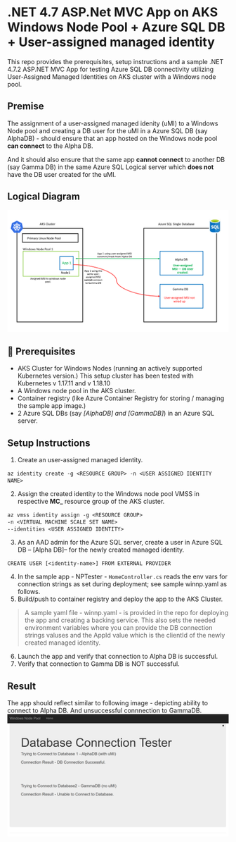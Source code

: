 # .NET 4.7 ASP.Net MVC App on AKS Windows Node Pool + Azure SQL DB + User-assigned managed identity  

This repo provides the prerequisites, setup instructions and a sample .NET 4.7.2 ASP.NET MVC App for testing Azure SQL DB connectivity utilizing User-Assigned Managed Identities on AKS cluster with a Windows node pool.

## Premise

The assignment of a user-assigned managed idenity (uMI) to a Windows Node pool and creating a DB user for the uMI in a Azure SQL DB (say AlphaDB) - should ensure that an app hosted on the Windows node pool **can connect** to the Alpha DB. 

And it should also ensure that the  same app **cannot connect** to another DB (say Gamma DB) in the same Azure SQL Logical server which **does not** have the DB user created for the uMI.

## Logical Diagram
![](https://github.com/shankar-r10n/aks-win-nodepool-msi-sql/blob/main/img/LogicalView.PNG)

## :memo: Prerequisites
- AKS Cluster for Windows Nodes (running an actively supported Kubernetes version.) This setup cluster has been tested with Kubernetes v 1.17.11 and v 1.18.10
- A Windows node pool in the AKS cluster.
- Container registry (like Azure Container Registry for storing / managing the sample app image.)
- 2 Azure SQL DBs (say *[AlphaDB] and [GammaDB]*) in an Azure SQL server.


## Setup Instructions

1.	Create an user-assigned managed identity.
```
az identity create -g <RESOURCE GROUP> -n <USER ASSIGNED IDENTITY NAME>
```
2.	Assign the created identity to the Windows node pool VMSS in respective **MC_** resource group of the AKS cluster.
```
az vmss identity assign -g <RESOURCE GROUP>
-n <VIRTUAL MACHINE SCALE SET NAME>
--identities <USER ASSIGNED IDENTITY>
```
3. As an AAD admin for the Azure SQL server,  create a user in Azure SQL DB – [Alpha DB]– for the newly created managed identity.
```
CREATE USER [<identity-name>] FROM EXTERNAL PROVIDER
```

4.	In the sample app - NPTester - `HomeController.cs` reads the env vars for connection strings as set during deployment; see sample winnp.yaml as follows.
5.	Build/push to container registry and deploy the app to the AKS Cluster.
> A sample yaml file - winnp.yaml - is provided in the repo for deploying the app and creating a backing service. This also sets the needed environment variables where you can provide the DB connection strings valuses and the AppId value which is the clientId of the newly created managed identity.
6.	Launch the app and verify that connection to Alpha DB is successful.
7.	Verify that connection to Gamma DB is NOT successful.


## Result

The app  should reflect similar to following image - depicting ability to connect to Alpha DB. And unsuccessful connnection to GammaDB.
![](https://github.com/shankar-r10n/aks-win-nodepool-msi-sql/blob/main/img/AppResultScreenshot.PNG)

